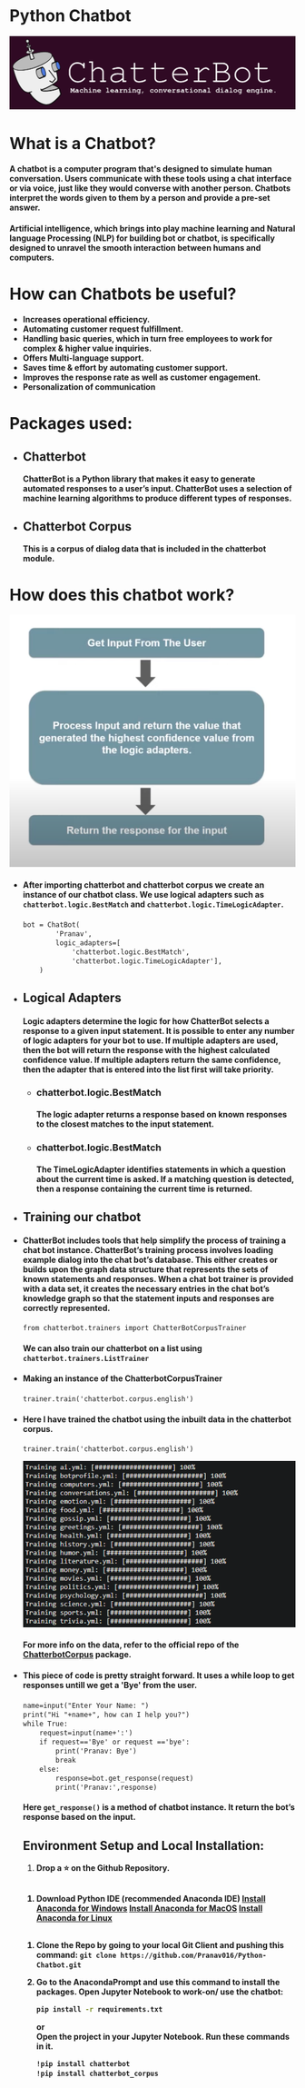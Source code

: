 <html>
<h1>Python Chatbot</h1>
</hr>
<div align="center"><img src="assets/chatbot.png"></div>
<h1>What is a Chatbot?</h1>
<h4>A chatbot is a computer program that's designed to simulate human conversation. Users communicate with these tools using a chat interface or via voice, just like they would converse with another person. Chatbots interpret the words given to them by a person and provide a pre-set answer.</h4>
<h4>Artificial intelligence, which brings into play machine learning and Natural language Processing (NLP) for building bot or chatbot, is specifically designed to unravel the smooth interaction between humans and computers.</h4>
<h1>How can Chatbots be useful?</h1>
<ul>
    <li><b>Increases operational efficiency.</b></li>
    <li><b>Automating customer request fulfillment.</b></li>
    <li><b>Handling basic queries, which in turn free employees to work for complex & higher value inquiries.</b></li>
    <li><b>Offers Multi-language support.</b></li>
    <li><b>Saves time & effort by automating customer support.</b></li>
    <li><b>Improves the response rate as well as customer engagement.</b></li>
    <li><b>Personalization of communication</b></li>
</ul>
<h1>Packages used:</h1>
<ul>
<li><h2>Chatterbot</h2></li>
    <b>ChatterBot is a Python library that makes it easy to generate automated responses to a user’s input. ChatterBot uses a selection of machine learning algorithms to produce different types of responses.</b>
<li><h2>Chatterbot Corpus</h2></li>
    <b>This is a corpus of dialog data that is included in the chatterbot module.</b>
</ul>
<h1>How does this chatbot work?</h1>
<div align="center"><img src="assets/flowchart.png"></div>
<ul>
<li><h4>After importing chatterbot and chatterbot corpus we create an instance of our chatbot class. We use logical adapters such as <code>chatterbot.logic.BestMatch</code> and <code>chatterbot.logic.TimeLogicAdapter</code>.</h4></li>
    <pre><code>bot = ChatBot(
        'Pranav',
        logic_adapters=[
            'chatterbot.logic.BestMatch',
            'chatterbot.logic.TimeLogicAdapter'],
    )</code></pre>
<li><h2>Logical Adapters</h2></li>
<h4>Logic adapters determine the logic for how ChatterBot selects a response to a given input statement. It is possible to enter any number of logic adapters for your bot to use. If multiple adapters are used, then the bot will return the response with the highest calculated confidence value. If multiple adapters return the same confidence, then the adapter that is entered into the list first will take priority.</h4>
<ul>
    <li><h3>chatterbot.logic.BestMatch</h3></li>
    <h4>The logic adapter returns a response based on known responses to the closest matches to the input statement.</h4>
    <li><h3>chatterbot.logic.BestMatch</h3></li>
    <h4>The TimeLogicAdapter identifies statements in which a question about the current time is asked. If a matching question is detected, then a response containing the current time is returned.</h4>
</ul>
<li><h2>Training our chatbot</h2></li>
<li><h4>ChatterBot includes tools that help simplify the process of training a chat bot instance. ChatterBot’s training process involves loading example dialog into the chat bot’s database. This either creates or builds upon the graph data structure that represents the sets of known statements and responses. When a chat bot trainer is provided with a data set, it creates the necessary entries in the chat bot’s knowledge graph so that the statement inputs and responses are correctly represented.</h4>
<pre><code>from chatterbot.trainers import ChatterBotCorpusTrainer</code></pre>
<h4>We can also train our chatterbot on a list using <code>chatterbot.trainers.ListTrainer</code></h4></li>
<li><h4>Making an instance of the ChatterbotCorpusTrainer</h4>
<pre><code>trainer.train('chatterbot.corpus.english')</code></pre></li>
<li><h4>Here I have trained the chatbot using the inbuilt data in the chatterbot corpus.</h4>
<pre><code>trainer.train('chatterbot.corpus.english')</code></pre>
<div align="center"><img src="assets/training.png"></div>
<h4>For more info on the data, refer to the official repo of the <a href="https://github.com/gunthercox/chatterbot-corpus">ChatterbotCorpus</a> package.</h4></li>
<li><h4>This piece of code is pretty straight forward. It uses a while loop to get responses untill we get a 'Bye' from the user.</h4>
<pre><code>name=input("Enter Your Name: ")
print("Hi "+name+", how can I help you?")
while True:
    request=input(name+':')
    if request=='Bye' or request =='bye':
        print('Pranav: Bye')
        break
    else:
        response=bot.get_response(request)
        print('Pranav:',response)
</code></pre>
<h4>Here <code>get_response()</code> is a method of chatbot instance. It return the bot’s response based on the input.</h4></li>
</html>

## Environment Setup and Local Installation:
1. <b>Drop a :star: on the Github Repository.
</br>

1. Download Python IDE (recommended Anaconda IDE)
	[Install Anaconda for Windows](https://docs.anaconda.com/anaconda/install/windows/)
	[Install Anaconda for MacOS](https://docs.anaconda.com/anaconda/install/mac-os/)
	[Install Anaconda for Linux](https://docs.anaconda.com/anaconda/install/linux/)
</br>

1. Clone the Repo by going to your local Git Client and pushing this command:
	`git clone https://github.com/Pranav016/Python-Chatbot.git`
    </br>

1. Go to the AnacondaPrompt and use this command to install the packages. Open Jupyter Notebook to work-on/ use the chatbot:
	```bash
    pip install -r requirements.txt
    ```
    or
    </br>
Open the project in your Jupyter Notebook.
    Run these commands in it.

    ``` bash
    !pip install chatterbot
    !pip install chatterbot_corpus
    ```